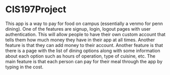 # CIS197Project

This app is a way to pay for food on campus (essentially a venmo for penn dining). 
One of the features are signup, login, logout pages with user authentication. 
This will allow people to have their own custom account that tells them how much money they 
have in their app at all times. Another feature is that they can add money to their account. 
Another feature is that there is a page with the list of dining options along with some information 
about each option such as hours of operation, type of cuisine, etc. The main feature is that each 
person can pay for their meal through the app by typing in the cost.  
